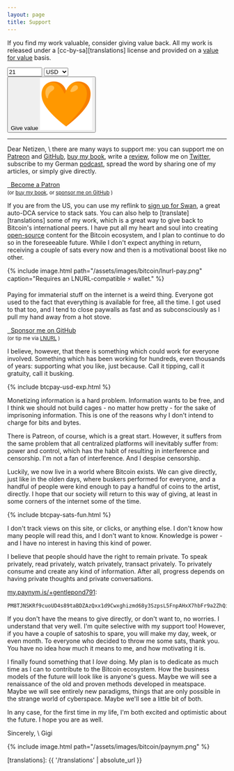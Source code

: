 ```yaml
---
layout: page
title: Support
---
```


If you find my work valuable, consider giving value back. All my work is
released under a [cc-by-sa][translations] license and provided on a
[value for value] basis.

[value for value]: https://levisan.me/blog/value-for-value

<div class="value4value">
<form method="POST" action="https://shop.dergigi.com/api/v1/invoices">
  <input type="hidden" name="storeId" value="3WkiYEG5DaQv7Ak5M2UjUi1pe5FFTPyNF1yAE9CVLNJn" />
  <input type="hidden" name="orderId" value="V4V" />
  <div class="input-wrapper">
    <div class="btcpay-custom">
      <input id="btcpay-input-price" name="price" type="number" min="1" max="99999" step="10" value="21" oninput="event.preventDefault();isNaN(event.target.value)? document.querySelector('#btcpay-input-price').value = 21 : event.target.value; if (this.value < 1) {this.value = 1; } else if(this.value > 99999){  this.value = 99999;}"  />
      <select name="currency">
        <option value="USD" selected>USD</option>
        <option value="EUR">EUR</option>
        <option value="SATS">SATS</option>
      </select>
    </div>
  </div>
  <div class="action-buttons">
    <button type="submit" class="button button-white button-large" name="submit" alt="Give sats">
      Give value
      <img src="/assets/images/bitcoin/orange-heart.png">
    </button>
  </div>
</form>
</div>

---

Dear Netizen, \\
there are many ways to support me: you can support me on [Patreon](https://www.patreon.com/dergigi)
and [GitHub](https://github.com/sponsors/dergigi/), [buy my book](https://amzn.to/2VXmQgp),
write a [review](https://21lessons.com/reviews), follow me on
[Twitter](https://twitter.com/dergigi), subscribe to my German
[podcast](https://anchor.fm/einundzwanzig), spread the word by sharing one of my articles, or
simply give directly.

<div class="action-buttons">
  <div class="button button-red button-large">
    <a href="https://patreon.com/dergigi"><i class="fab fa-patreon"></i> &nbsp; Become a Patron</a>
  </div>
  <small>
    (or
    <a href="https://amzn.to/2Wa4qJo">buy my book</a>, or
    <a href="https://github.com/sponsors/dergigi/">sponsor me on GitHub</a>
    )
  </small>
</div>

If you are from the US, you can use my reflink to [sign up for Swan](https://www.swanbitcoin.com/gigi),
a great auto-DCA service to stack sats.
You can also help to [translate][translations] some of my work, which is a great
way to give back to Bitcoin's international peers. I have put all my heart and soul
into creating [open-source](https://github.com/dergigi/) content for the Bitcoin
ecosystem, and I plan to continue to do so in the foreseeable future. While I
don't expect anything in return, receiving a couple of sats every now and then
is a motivational boost like no other.

{% include image.html path="/assets/images/bitcoin/lnurl-pay.png" caption="Requires an LNURL-compatible ⚡ wallet." %}

Paying for immaterial stuff on the internet is a weird thing.
Everyone got used to the fact that everything is available for free, all the
time. I got used to that too, and I tend to close paywalls as fast and as
subconsciously as I pull my hand away from a hot stove.

<div class="action-buttons">
  <div class="button button-black button-medium">
    <a href="https://github.com/sponsors/dergigi"><i class="fab fa-github"></i> &nbsp; Sponsor me on GitHub</a>
  </div>
  <small>
    (or
    tip me via
    <a href="https://next-pay-beta.vercel.app/">LNURL</a>
    )
  </small>
</div>

I believe, however, that there is something which could work for everyone
involved. Something which has been working for hundreds, even thousands of
years: supporting what you like, just because. Call it tipping, call it
gratuity, call it busking.

{% include btcpay-usd-exp.html %}

Monetizing information is a hard problem. Information wants to be free, and I
think we should not build cages - no matter how pretty - for the sake of
imprisoning information. This is one of the reasons why I don't intend to charge
for bits and bytes.

There is Patreon, of course, which is a great start. However, it suffers from
the same problem that all centralized platforms will inevitably suffer from:
power and control, which has the habit of resulting in interference and
censorship. I'm not a fan of interference. And I despise censorship.

Luckily, we now live in a world where Bitcoin exists. We can give directly, just
like in the olden days, where buskers performed for everyone, and a handful of
people were kind enough to pay a handful of coins to the artist, directly. I
hope that our society will return to this way of giving, at least in some
corners of the internet some of the time.

{% include btcpay-sats-fun.html %}

I don't track views on this site, or clicks, or anything else. I don't know how
many people will read this, and I don't want to know.  Knowledge is power - and
I have no interest in having this kind of power.

I believe that people should have the right to remain private. To speak
privately, read privately, watch privately, transact privately. To privately
consume and create any kind of information. After all, progress depends on
having private thoughts and private conversations.

[my.paynym.is/+gentlepond791](https://my.paynym.is/+gentlepond791):

    PM8TJNSKRf9cuoUD4s89taBDZAzQxx1d9Cwxghizmd68y3SzpsL5FnpAHxX7hbFr9a2ZhQiGRkhULHBETtVa74cWoF8CojHb5WWEnftsanQc8UUB7cbn

If you don't have the means to give directly, or don't want to, no worries. I
understand that very well. I'm quite selective with my support too! However,
if you have a couple of satoshis to spare, you will make my day, week, or even
month. To everyone who decided to throw me some sats, thank you. You have no
idea how much it means to me, and how motivating it is.

I finally found something that I *love* doing. My plan is to dedicate as much
time as I can to contribute to the Bitcoin ecosystem. How the business models
of the future will look like is anyone's guess. Maybe we will see a
renaissance of the old and proven methods developed in meatspace. Maybe we
will see entirely new paradigms, things that are only possible in the strange
world of cyberspace. Maybe we'll see a little bit of both.

In any case, for the first time in my life, I'm both excited and optimistic
about the future. I hope you are as well.

Sincerely, \\
Gigi

{% include image.html path="/assets/images/bitcoin/paynym.png" %}


[translations]: {{ '/translations' | absolute_url }}
